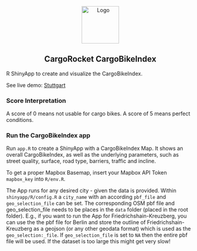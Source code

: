 <div align="center">
  <img src="https://cologne.xatellite.io/logo-pfade.svg" alt="Logo" height="100px" />

  CargoRocket CargoBikeIndex
  ---
</div>

R ShinyApp to create and visualize the CargoBikeIndex.

See live demo: [Stuttgart](https://cargorocket.shinyapps.io/index_stuttgart/)

### Score Interpretation

A score of 0 means not usable for cargo bikes. 
A score of 5 means perfect conditions.

### Run the CargoBikeIndex app

Run `app.R` to create a ShinyApp with a CargoBikeIndex Map. It shows an overall CargoBikeIndex, as well as the underlying parameters, such as street quality, surface, road type, barriers, traffic and incline.

To get a proper Mapbox Basemap, insert your Mapbox API Token `mapbox_key` into `R/env.R`.

The App runs for any desired city - given the data is provided. 
Within `shinyapp/R/config.R` a `city_name` with an according `pbf_file` and `geo_selection_file` can be set.
The corresponding OSM pbf file and geo_selection_file needs to be places in the `data` folder (placed in the root folder).
E.g., if you want to run the App for Friedrichshain-Kreuzberg, you can use the the pbf file for Berlin and store the outline of Friedrichshain-Kreuzberg as a geojson (or any other geodata format) which is used as the `geo_selection:_file`. If `geo_selection_file` is set to `NA` then the entire pbf file will be used.
If the dataset is too large this might get very slow! 